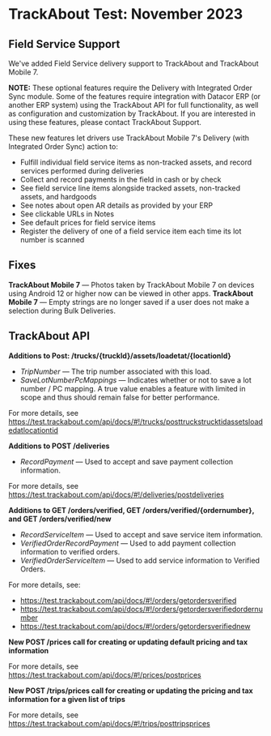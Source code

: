 # TrackAbout Test: November 2023


## Field Service Support
We've added Field Service delivery support to TrackAbout and TrackAbout Mobile 7.

**NOTE:** These optional features require the Delivery with Integrated Order Sync module. Some of the features require integration with Datacor ERP (or another ERP system) using the TrackAbout API for full functionality, as well as configuration and customization by TrackAbout. If you are interested in using these features, please contact TrackAbout Support.

These new features let drivers use TrackAbout Mobile 7's Delivery (with Integrated Order Sync) action to:
* Fulfill individual field service items as non-tracked assets, and record services performed during deliveries
* Collect and record payments in the field in cash or by check
* See field service line items alongside tracked assets, non-tracked assets, and hardgoods
* See notes about open AR details as provided by your ERP
* See clickable URLs in Notes
* See default prices for field service items
* Register the delivery of one of a field service item each time its lot number is scanned


## Fixes
**TrackAbout Mobile 7** — Photos taken by TrackAbout Mobile 7 on devices using Android 12 or higher now can be viewed in other apps. 
**TrackAbout Mobile 7** — Empty strings are no longer saved if a user does not make a selection during Bulk Deliveries.


## TrackAbout API
**Additions to Post: /trucks/{truckId}/assets/loadetat/{locationId}**
* *TripNumber* — The trip number associated with this load.
* *SaveLotNumberPcMappings* — Indicates whether or not to save a lot number / PC mapping. A true value enables a feature with limited in scope and thus should remain false for better performance.

For more details, see https://test.trackabout.com/api/docs/#!/trucks/posttruckstrucktidassetsloadedatlocationtid

**Additions to POST /deliveries**
* *RecordPayment* — Used to accept and save payment collection information.

For more details, see https://test.trackabout.com/api/docs/#!/deliveries/postdeliveries

**Additions to GET /orders/verified, GET /orders/verified/{ordernumber}, and GET /orders/verified/new**
* *RecordServiceItem* —  Used to accept and save service item information.
* *VerifiedOrderRecordPayment* — Used to add payment collection information to verified orders.
* *VerifiedOrderServiceItem* — Used to add service information to Verified Orders.

For more details, see:
* https://test.trackabout.com/api/docs/#!/orders/getordersverified
* https://test.trackabout.com/api/docs/#!/orders/getordersverifiedordernumber
* https://test.trackabout.com/api/docs/#!/orders/getordersverifiednew

**New POST /prices call for creating or updating default pricing and tax information**

For more details, see https://test.trackabout.com/api/docs/#!/prices/postprices

**New POST /trips/prices call for creating or updating the pricing and tax information for a given list of trips**

For more details, see https://test.trackabout.com/api/docs/#!/trips/posttripsprices
